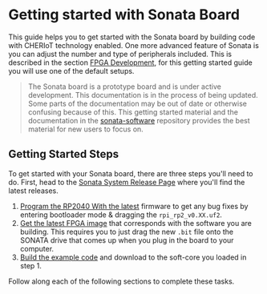 # Getting started with Sonata Board

This guide helps you to get started with the Sonata board by building code with CHERIoT technology enabled. One more advanced feature of Sonata is you can adjust the number
and type of peripherals included. This is described in the section [FPGA Development](../dev/fpga-development.md), for this getting started guide you will use one of the
default setups.

> The Sonata board is a prototype board and is under active development.
> This documentation is in the process of being updated.
> Some parts of the documentation may be out of date or otherwise confusing because of this.
> This getting started material and the documentation in the [sonata-software](https://www.github.com/lowrisc/sonata-software) repository provides the best material for new users to focus on.

## Getting Started Steps

To get started with your Sonata board, there are three steps you'll need to do. First, head to
the [Sonata System Release Page](https://github.com/lowRISC/sonata-system/releases/) where you'll find the latest releases.

1. [Program the RP2040 With the latest](rp2040-update.md) firmware to get any bug fixes by entering bootloader mode & dragging the `rpi_rp2_v0.XX.uf2`.
2. [Get the latest FPGA image](fpga-update.md) that corresponds with the software you are building. This requires you to just drag the new `.bit` file onto the SONATA drive that comes up when you plug in the board to your computer.
3. [Build the example code](building-examples.md) and download to the soft-core you loaded in step 1.

Follow along each of the following sections to complete these tasks.
